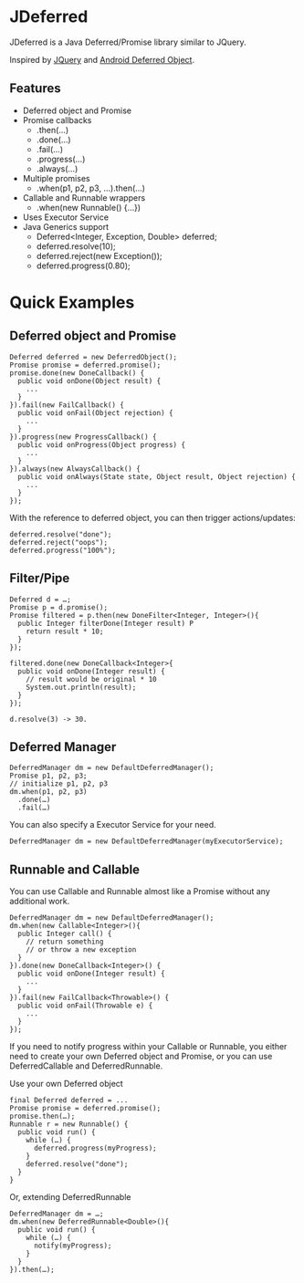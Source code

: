 <!--
  Copyright 2013 Ray Tsang
  
  Licensed under the Apache License, Version 2.0 (the "License");
  you may not use this file except in compliance with the License.
  You may obtain a copy of the License at
  
    http://www.apache.org/licenses/LICENSE-2.0
  
  Unless required by applicable law or agreed to in writing, software
  distributed under the License is distributed on an "AS IS" BASIS,
  WITHOUT WARRANTIES OR CONDITIONS OF ANY KIND, either express or implied.
  See the License for the specific language governing permissions and
  limitations under the License.
-->

JDeferred
=========

JDeferred is a Java Deferred/Promise library similar to JQuery.

Inspired by [JQuery](https://github.com/jquery/jquery) and [Android Deferred Object](https://github.com/CodeAndMagic/android-deferred-object).

Features
--------
* Deferred object and Promise
* Promise callbacks
  * .then(…)
  * .done(…)
  * .fail(…)
  * .progress(…)
  * .always(…)
* Multiple promises
  * .when(p1, p2, p3, …).then(…)
* Callable and Runnable wrappers
  * .when(new Runnable() {…})
* Uses Executor Service
* Java Generics support
  * Deferred<Integer, Exception, Double> deferred;
  * deferred.resolve(10);
  * deferred.reject(new Exception());
  * deferred.progress(0.80);

  

Quick Examples
==============

Deferred object and Promise
---------------------------

```
Deferred deferred = new DeferredObject();
Promise promise = deferred.promise();
promise.done(new DoneCallback() {
  public void onDone(Object result) {
    ...
  }
}).fail(new FailCallback() {
  public void onFail(Object rejection) {
    ...
  }
}).progress(new ProgressCallback() {
  public void onProgress(Object progress) {
    ...
  }
}).always(new AlwaysCallback() {
  public void onAlways(State state, Object result, Object rejection) {
    ...
  }
});
```
With the reference to deferred object, you can then trigger actions/updates:

```
deferred.resolve("done");
deferred.reject("oops");
deferred.progress("100%");
```

Filter/Pipe
-----------
```
Deferred d = …;
Promise p = d.promise();
Promise filtered = p.then(new DoneFilter<Integer, Integer>(){
  public Integer filterDone(Integer result) P
    return result * 10;
  }
});

filtered.done(new DoneCallback<Integer>{
  public void onDone(Integer result) {
    // result would be original * 10
    System.out.println(result);
  }
});

d.resolve(3) -> 30.

```

Deferred Manager
----------------
```
DeferredManager dm = new DefaultDeferredManager();
Promise p1, p2, p3;
// initialize p1, p2, p3
dm.when(p1, p2, p3)
  .done(…)
  .fail(…)
```
You can also specify a Executor Service for your need.

```
DeferredManager dm = new DefaultDeferredManager(myExecutorService);
```

Runnable and Callable
---------------------
You can use Callable and Runnable almost like a Promise without any additional work.

```
DeferredManager dm = new DefaultDeferredManager();
dm.when(new Callable<Integer>(){
  public Integer call() {
    // return something
    // or throw a new exception
  }
}).done(new DoneCallback<Integer>() {
  public void onDone(Integer result) {
    ...
  }
}).fail(new FailCallback<Throwable>() {
  public void onFail(Throwable e) {
    ...
  }
});
```

If you need to notify progress within your Callable or Runnable, you either need to create your own Deferred object and Promise, or you can use DeferredCallable and DeferredRunnable.

Use your own Deferred object

```
final Deferred deferred = ...
Promise promise = deferred.promise();
promise.then(…);
Runnable r = new Runnable() {
  public void run() {
    while (…) {
      deferred.progress(myProgress);
    }
    deferred.resolve("done");
  }
}
```

Or, extending DeferredRunnable

```
DeferredManager dm = …;
dm.when(new DeferredRunnable<Double>(){
  public void run() {
    while (…) {
      notify(myProgress);
    }
  }
}).then(…);
```
